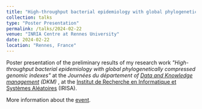 ```yaml
---
title: "High-throughput bacterial epidemiology with global phylogenetically compressed genomic indexes"
collection: talks
type: "Poster Presentation"
permalink: /talks/2024-02-22
venue: "INRIA Centre at Rennes University"
date: 2024-02-22
location: "Rennes, France"
---
```




Poster presentation of the preliminary results of my research work <i>"High-throughput bacterial epidemiology with global phylogenetically compressed genomic indexes"</i> at the <i> Journées du département of [Data and Knowledge management](http://dept-dkm.irisa.fr/) (DKM) </i>, at the [Institut de Recherche en Informatique et Systèmes Aléatoires](https://www.irisa.fr/) (IRISA).

More information about the [event](https://www.irisa.fr/date/2024-02/journees-du-departement-dkm-22-et-23-fevrier-2024).